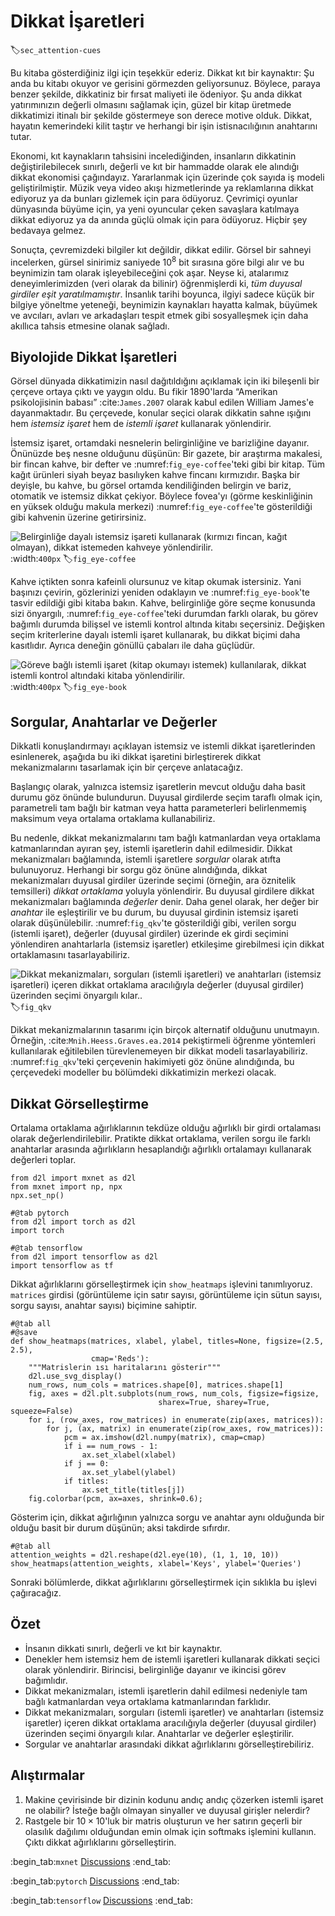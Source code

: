 # Dikkat İşaretleri
:label:`sec_attention-cues`

Bu kitaba gösterdiğiniz ilgi için teşekkür ederiz. Dikkat kıt bir kaynaktır: Şu anda bu kitabı okuyor ve gerisini görmezden geliyorsunuz. Böylece, paraya benzer şekilde, dikkatiniz bir fırsat maliyeti ile ödeniyor. Şu anda dikkat yatırımınızın değerli olmasını sağlamak için, güzel bir kitap üretmede dikkatimizi itinalı bir şekilde göstermeye son derece motive olduk. Dikkat, hayatın kemerindeki kilit taştır ve herhangi bir işin istisnacılığının anahtarını tutar. 

Ekonomi, kıt kaynakların tahsisini incelediğinden, insanların dikkatinin değiştirilebilecek sınırlı, değerli ve kıt bir hammadde olarak ele alındığı dikkat ekonomisi çağındayız. Yararlanmak için üzerinde çok sayıda iş modeli geliştirilmiştir. Müzik veya video akışı hizmetlerinde ya reklamlarına dikkat ediyoruz ya da bunları gizlemek için para ödüyoruz. Çevrimiçi oyunlar dünyasında büyüme için, ya yeni oyuncular çeken savaşlara katılmaya dikkat ediyoruz ya da anında güçlü olmak için para ödüyoruz. Hiçbir şey bedavaya gelmez. 

Sonuçta, çevremizdeki bilgiler kıt değildir, dikkat edilir. Görsel bir sahneyi incelerken, gürsel sinirimiz saniyede $10^8$ bit sırasına göre bilgi alır ve bu beynimizin tam olarak işleyebileceğini çok aşar. Neyse ki, atalarımız deneyimlerimizden (veri olarak da bilinir) öğrenmişlerdi ki, *tüm duyusal girdiler eşit yaratılmamıştır*. İnsanlık tarihi boyunca, ilgiyi sadece küçük bir bilgiye yöneltme yeteneği, beynimizin kaynakları hayatta kalmak, büyümek ve avcıları, avları ve arkadaşları tespit etmek gibi sosyalleşmek için daha akıllıca tahsis etmesine olanak sağladı. 

## Biyolojide Dikkat İşaretleri

Görsel dünyada dikkatimizin nasıl dağıtıldığını açıklamak için iki bileşenli bir çerçeve ortaya çıktı ve yaygın oldu. Bu fikir 1890'larda “Amerikan psikolojisinin babası” :cite:`James.2007` olarak kabul edilen William James'e dayanmaktadır. Bu çerçevede, konular seçici olarak dikkatin sahne ışığını hem *istemsiz işaret* hem de *istemli işaret* kullanarak yönlendirir. 

İstemsiz işaret, ortamdaki nesnelerin belirginliğine ve barizliğine dayanır. Önünüzde beş nesne olduğunu düşünün: Bir gazete, bir araştırma makalesi, bir fincan kahve, bir defter ve :numref:`fig_eye-coffee`'teki gibi bir kitap. Tüm kağıt ürünleri siyah beyaz basılıyken kahve fincanı kırmızıdır. Başka bir deyişle, bu kahve, bu görsel ortamda kendiliğinden belirgin ve bariz, otomatik ve istemsiz dikkat çekiyor. Böylece fovea'yı (görme keskinliğinin en yüksek olduğu makula merkezi) :numref:`fig_eye-coffee`'te gösterildiği gibi kahvenin üzerine getirirsiniz. 

![Belirginliğe dayalı istemsiz işareti kullanarak (kırmızı fincan, kağıt olmayan), dikkat istemeden kahveye yönlendirilir.](../img/eye-coffee.svg)
:width:`400px`
:label:`fig_eye-coffee`

Kahve içtikten sonra kafeinli olursunuz ve kitap okumak istersiniz. Yani başınızı çevirin, gözlerinizi yeniden odaklayın ve :numref:`fig_eye-book`'te tasvir edildiği gibi kitaba bakın. Kahve, belirginliğe göre seçme konusunda sizi önyargılı, :numref:`fig_eye-coffee`'teki durumdan farklı olarak, bu görev bağımlı durumda bilişsel ve istemli kontrol altında kitabı seçersiniz. Değişken seçim kriterlerine dayalı istemli işaret kullanarak, bu dikkat biçimi daha kasıtlıdır. Ayrıca deneğin gönüllü çabaları ile daha güçlüdür. 

![Göreve bağlı istemli işaret (kitap okumayı istemek) kullanılarak, dikkat istemli kontrol altındaki kitaba yönlendirilir.](../img/eye-book.svg)
:width:`400px`
:label:`fig_eye-book`

## Sorgular, Anahtarlar ve Değerler

Dikkatli konuşlandırmayı açıklayan istemsiz ve istemli dikkat işaretlerinden esinlenerek, aşağıda bu iki dikkat işaretini birleştirerek dikkat mekanizmalarını tasarlamak için bir çerçeve anlatacağız. 

Başlangıç olarak, yalnızca istemsiz işaretlerin mevcut olduğu daha basit durumu göz önünde bulundurun. Duyusal girdilerde seçim taraflı olmak için, parametreli tam bağlı bir katman veya hatta parameterleri belirlenmemiş maksimum veya ortalama ortaklama kullanabiliriz.

Bu nedenle, dikkat mekanizmalarını tam bağlı katmanlardan veya ortaklama katmanlarından ayıran şey, istemli işaretlerin dahil edilmesidir. Dikkat mekanizmaları bağlamında, istemli işaretlere *sorgular* olarak atıfta bulunuyoruz. Herhangi bir sorgu göz önüne alındığında, dikkat mekanizmaları duyusal girdiler üzerinde seçimi (örneğin, ara öznitelik temsilleri) *dikkat ortaklama* yoluyla yönlendirir. Bu duyusal girdilere dikkat mekanizmaları bağlamında *değerler* denir. Daha genel olarak, her değer bir *anahtar* ile eşleştirilir ve bu durum, bu duyusal girdinin istemsiz işareti olarak düşünülebilir. :numref:`fig_qkv`'te gösterildiği gibi, verilen sorgu (istemli işaret), değerler (duyusal girdiler) üzerinde ek girdi seçimini yönlendiren anahtarlarla (istemsiz işaretler) etkileşime girebilmesi için dikkat ortaklamasını tasarlayabiliriz. 

![Dikkat mekanizmaları, sorguları (istemli işaretleri) ve anahtarları (istemsiz işaretleri) içeren dikkat ortaklama aracılığıyla değerler (duyusal girdiler) üzerinden seçimi önyargılı kılar..](../img/qkv.svg)
:label:`fig_qkv`

Dikkat mekanizmalarının tasarımı için birçok alternatif olduğunu unutmayın. Örneğin, :cite:`Mnih.Heess.Graves.ea.2014` pekiştirmeli öğrenme yöntemleri kullanılarak eğitilebilen türevlenemeyen bir dikkat modeli tasarlayabiliriz. :numref:`fig_qkv`'teki çerçevenin hakimiyeti göz önüne alındığında, bu çerçevedeki modeller bu bölümdeki dikkatimizin merkezi olacak. 

## Dikkat Görselleştirme

Ortalama ortaklama ağırlıklarının tekdüze olduğu ağırlıklı bir girdi ortalaması olarak değerlendirilebilir. Pratikte dikkat ortaklama, verilen sorgu ile farklı anahtarlar arasında ağırlıkların hesaplandığı ağırlıklı ortalamayı kullanarak değerleri toplar.

```{.python .input}
from d2l import mxnet as d2l
from mxnet import np, npx
npx.set_np()
```

```{.python .input}
#@tab pytorch
from d2l import torch as d2l
import torch
```

```{.python .input}
#@tab tensorflow
from d2l import tensorflow as d2l
import tensorflow as tf
```

Dikkat ağırlıklarını görselleştirmek için `show_heatmaps` işlevini tanımlıyoruz. `matrices` girdisi (görüntüleme için satır sayısı, görüntüleme için sütun sayısı, sorgu sayısı, anahtar sayısı) biçimine sahiptir.

```{.python .input}
#@tab all
#@save
def show_heatmaps(matrices, xlabel, ylabel, titles=None, figsize=(2.5, 2.5),
                  cmap='Reds'):
    """Matrislerin ısı haritalarını gösterir"""
    d2l.use_svg_display()
    num_rows, num_cols = matrices.shape[0], matrices.shape[1]
    fig, axes = d2l.plt.subplots(num_rows, num_cols, figsize=figsize,
                                 sharex=True, sharey=True, squeeze=False)
    for i, (row_axes, row_matrices) in enumerate(zip(axes, matrices)):
        for j, (ax, matrix) in enumerate(zip(row_axes, row_matrices)):
            pcm = ax.imshow(d2l.numpy(matrix), cmap=cmap)
            if i == num_rows - 1:
                ax.set_xlabel(xlabel)
            if j == 0:
                ax.set_ylabel(ylabel)
            if titles:
                ax.set_title(titles[j])
    fig.colorbar(pcm, ax=axes, shrink=0.6);
```

Gösterim için, dikkat ağırlığının yalnızca sorgu ve anahtar aynı olduğunda bir olduğu basit bir durum düşünün; aksi takdirde sıfırdır.

```{.python .input}
#@tab all
attention_weights = d2l.reshape(d2l.eye(10), (1, 1, 10, 10))
show_heatmaps(attention_weights, xlabel='Keys', ylabel='Queries')
```

Sonraki bölümlerde, dikkat ağırlıklarını görselleştirmek için sıklıkla bu işlevi çağıracağız. 

## Özet

* İnsanın dikkati sınırlı, değerli ve kıt bir kaynaktır.
* Denekler hem istemsiz hem de istemli işaretleri kullanarak dikkati seçici olarak yönlendirir. Birincisi, belirginliğe dayanır ve ikincisi görev bağımlıdır.
* Dikkat mekanizmaları, istemli işaretlerin dahil edilmesi nedeniyle tam bağlı katmanlardan veya ortaklama katmanlarından farklıdır.
* Dikkat mekanizmaları, sorguları (istemli işaretler) ve anahtarları (istemsiz işaretler) içeren dikkat ortaklama aracılığıyla değerler (duyusal girdiler) üzerinden seçimi önyargılı kılar. Anahtarlar ve değerler eşleştirilir.
* Sorgular ve anahtarlar arasındaki dikkat ağırlıklarını görselleştirebiliriz.

## Alıştırmalar

1. Makine çevirisinde bir dizinin kodunu andıç andıç çözerken istemli işaret ne olabilir? İsteğe bağlı olmayan sinyaller ve duyusal girişler nelerdir?
1. Rastgele bir $10 \times 10$'luk bir matris oluşturun ve her satırın geçerli bir olasılık dağılımı olduğundan emin olmak için softmaks işlemini kullanın. Çıktı dikkat ağırlıklarını görselleştirin.

:begin_tab:`mxnet`
[Discussions](https://discuss.d2l.ai/t/1596)
:end_tab:

:begin_tab:`pytorch`
[Discussions](https://discuss.d2l.ai/t/1592)
:end_tab:

:begin_tab:`tensorflow`
[Discussions](https://discuss.d2l.ai/t/1710)
:end_tab:
